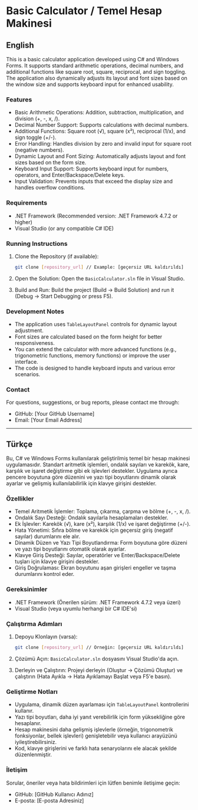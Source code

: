 # Basic Calculator / Temel Hesap Makinesi

## English

This is a basic calculator application developed using C# and Windows Forms. It supports standard arithmetic operations, decimal numbers, and additional functions like square root, square, reciprocal, and sign toggling. The application also dynamically adjusts its layout and font sizes based on the window size and supports keyboard input for enhanced usability.

### Features

*   Basic Arithmetic Operations: Addition, subtraction, multiplication, and division (+, -, x, /).
*   Decimal Number Support: Supports calculations with decimal numbers.
*   Additional Functions: Square root (√), square (x²), reciprocal (1/x), and sign toggle (+/-).
*   Error Handling: Handles division by zero and invalid input for square root (negative numbers).
*   Dynamic Layout and Font Sizing: Automatically adjusts layout and font sizes based on the form size.
*   Keyboard Input Support: Supports keyboard input for numbers, operators, and Enter/Backspace/Delete keys.
* Input Validation: Prevents inputs that exceed the display size and handles overflow conditions.

### Requirements

*   .NET Framework (Recommended version: .NET Framework 4.7.2 or higher)
*   Visual Studio (or any compatible C# IDE)

### Running Instructions

1.  Clone the Repository (if available):
    ```bash
    git clone [repository_url] // Example: [geçersiz URL kaldırıldı]
    ```

2.  Open the Solution:
    Open the `BasicCalculator.sln` file in Visual Studio.

3.  Build and Run:
    Build the project (Build -> Build Solution) and run it (Debug -> Start Debugging or press F5).

### Development Notes

*   The application uses `TableLayoutPanel` controls for dynamic layout adjustment.
*   Font sizes are calculated based on the form height for better responsiveness.
*   You can extend the calculator with more advanced functions (e.g., trigonometric functions, memory functions) or improve the user interface.
*   The code is designed to handle keyboard inputs and various error scenarios.

### Contact

For questions, suggestions, or bug reports, please contact me through:

*   GitHub: [Your GitHub Username]
*   Email: [Your Email Address]

---

## Türkçe

Bu, C# ve Windows Forms kullanılarak geliştirilmiş temel bir hesap makinesi uygulamasıdır. Standart aritmetik işlemleri, ondalık sayıları ve karekök, kare, karşılık ve işaret değiştirme gibi ek işlevleri destekler. Uygulama ayrıca pencere boyutuna göre düzenini ve yazı tipi boyutlarını dinamik olarak ayarlar ve gelişmiş kullanılabilirlik için klavye girişini destekler.

### Özellikler

*   Temel Aritmetik İşlemler: Toplama, çıkarma, çarpma ve bölme (+, -, x, /).
*   Ondalık Sayı Desteği: Ondalık sayılarla hesaplamaları destekler.
*   Ek İşlevler: Karekök (√), kare (x²), karşılık (1/x) ve işaret değiştirme (+/-).
*   Hata Yönetimi: Sıfıra bölme ve karekök için geçersiz giriş (negatif sayılar) durumlarını ele alır.
*   Dinamik Düzen ve Yazı Tipi Boyutlandırma: Form boyutuna göre düzeni ve yazı tipi boyutlarını otomatik olarak ayarlar.
*   Klavye Giriş Desteği: Sayılar, operatörler ve Enter/Backspace/Delete tuşları için klavye girişini destekler.
* Giriş Doğrulaması: Ekran boyutunu aşan girişleri engeller ve taşma durumlarını kontrol eder.

### Gereksinimler

*   .NET Framework (Önerilen sürüm: .NET Framework 4.7.2 veya üzeri)
*   Visual Studio (veya uyumlu herhangi bir C# IDE'si)

### Çalıştırma Adımları

1.  Depoyu Klonlayın (varsa):
    ```bash
    git clone [repository_url] // Örneğin: [geçersiz URL kaldırıldı]
    ```

2.  Çözümü Açın:
    `BasicCalculator.sln` dosyasını Visual Studio'da açın.

3.  Derleyin ve Çalıştırın:
    Projeyi derleyin (Oluştur -> Çözümü Oluştur) ve çalıştırın (Hata Ayıkla -> Hata Ayıklamayı Başlat veya F5'e basın).

### Geliştirme Notları

*   Uygulama, dinamik düzen ayarlaması için `TableLayoutPanel` kontrollerini kullanır.
*   Yazı tipi boyutları, daha iyi yanıt verebilirlik için form yüksekliğine göre hesaplanır.
*   Hesap makinesini daha gelişmiş işlevlerle (örneğin, trigonometrik fonksiyonlar, bellek işlevleri) genişletebilir veya kullanıcı arayüzünü iyileştirebilirsiniz.
*   Kod, klavye girişlerini ve farklı hata senaryolarını ele alacak şekilde düzenlenmiştir.

### İletişim

Sorular, öneriler veya hata bildirimleri için lütfen benimle iletişime geçin:

*   GitHub: [GitHub Kullanıcı Adınız]
*   E-posta: [E-posta Adresiniz]
